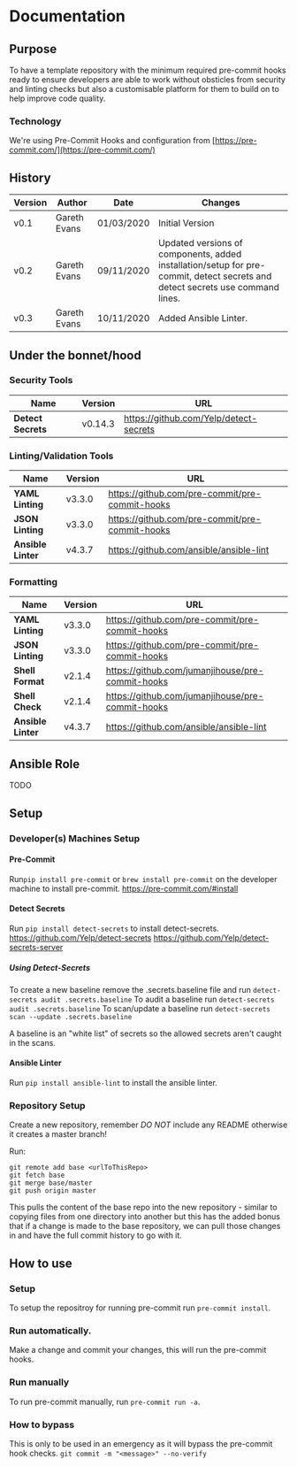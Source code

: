 # Documentation

## Purpose

To have a template repository with the minimum required pre-commit hooks ready to ensure developers are able to work without obsticles from security and linting checks but also a customisable platform for them to build on to help improve code quality.

### Technology
We're using Pre-Commit Hooks and configuration from [https://pre-commit.com/](https://pre-commit.com/)

## History

|Version                |Author                          |Date|Changes
|----------------|-------------------------------|-----------------------------|-----------------------------|
|v0.1|Gareth Evans|01/03/2020|Initial Version
|v0.2|Gareth Evans|09/11/2020|Updated versions of components, added installation/setup for pre-commit, detect secrets and detect secrets use command lines.
|v0.3|Gareth Evans|10/11/2020|Added Ansible Linter.

## Under the bonnet/hood

### Security Tools
|Name                |Version                          |URL                         |
|----------------|-------------------------------|-----------------------------|
|**Detect Secrets**|v0.14.3            |https://github.com/Yelp/detect-secrets|

### Linting/Validation Tools
|Name                |Version                          |URL                         |
|----------------|-------------------------------|-----------------------------|
|**YAML Linting**|v3.3.0            |https://github.com/pre-commit/pre-commit-hooks
|**JSON Linting**|v3.3.0           |https://github.com/pre-commit/pre-commit-hooks
|**Ansible Linter**|v4.3.7          |https://github.com/ansible/ansible-lint

### Formatting
|Name                |Version                          |URL                         |
|----------------|-------------------------------|-----------------------------|
|**YAML Linting**|v3.3.0            |https://github.com/pre-commit/pre-commit-hooks
|**JSON Linting**|v3.3.0           |https://github.com/pre-commit/pre-commit-hooks
|**Shell Format**|v2.1.4           |https://github.com/jumanjihouse/pre-commit-hooks
|**Shell Check**|v2.1.4           |https://github.com/jumanjihouse/pre-commit-hooks
|**Ansible Linter**|v4.3.7          |https://github.com/ansible/ansible-lint

## Ansible Role

TODO

## Setup

### Developer(s) Machines Setup

#### Pre-Commit
Run```pip install pre-commit``` or ```brew install pre-commit``` on the developer machine to install pre-commit.
https://pre-commit.com/#install

#### Detect Secrets
Run ```pip install detect-secrets``` to install detect-secrets.
https://github.com/Yelp/detect-secrets
https://github.com/Yelp/detect-secrets-server

##### Using Detect-Secrets
To create a new baseline remove the .secrets.baseline file and run ```detect-secrets audit .secrets.baseline```
To audit a baseline run ```detect-secrets audit .secrets.baseline```
To scan/update a baseline run ```detect-secrets scan --update .secrets.baseline```

A baseline is an "white list" of secrets so the allowed secrets aren't caught in the scans.

#### Ansible Linter
Run ```pip install ansible-lint``` to install the ansible linter.

### Repository Setup
Create a new repository, remember *DO NOT* include any README otherwise it creates a master branch!

Run:
```
git remote add base <urlToThisRepo>
git fetch base
git merge base/master
git push origin master
```

This pulls the content of the base repo into the new repository - similar to copying files from one directory into another but this has the added bonus that if a change is made to the base repository, we can pull those changes in and have the full commit history to go with it.

## How to use

### Setup
To setup the repositroy for running pre-commit run ```pre-commit install```.

### Run automatically.
Make a change and commit your changes, this will run the pre-commit hooks.

### Run manually
To run pre-commit manually, run ```pre-commit run -a```.

### How to bypass
This is only to be used in an emergency as it will bypass the pre-commit hook checks.
```git commit -m "<message>" --no-verify```
